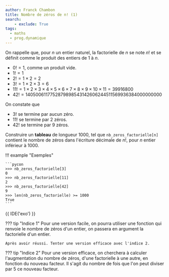 ```yaml
---
author: Franck Chambon
title: Nombre de zéros de n! (1)
search:
    - exclude: True
tags:
  - maths
  - prog.dynamique
---
```

On rappelle que, pour $n$ un entier naturel, la factorielle de $n$ se note $n!$ et se définit comme le produit des entiers de $1$ à $n$.

- $0! = 1$, comme un produit vide.
- $1! = 1$
- $2! = 1×2 = 2$
- $3! = 1×2×3 = 6$
- $11! = 1×2×3×4×5×6×7×8×9×10×11 = 39916800$
- $42! = 1405006117752879898543142606244511569936384000000000$

On constate que

- $3!$ se termine par aucun zéro.
- $11!$ se termine par 2 zéros.
- $42!$ se termine par 9 zéros.

Construire un **tableau** de longueur 1000, tel que `nb_zeros_factorielle[n]` contient le nombre de zéros dans l'écriture décimale de $n!$, pour $n$ entier inférieur à $1000$.

!!! example "Exemples"

    ```pycon
    >>> nb_zeros_factorielle[3]
    0
    >>> nb_zeros_factorielle[11]
    2
    >>> nb_zeros_factorielle[42]
    9
    >>> len(nb_zeros_factorielle) >= 1000
    True
    ```

{{ IDE('exo') }}

??? tip "Indice 1"
    Pour une version facile, on pourra utiliser une fonction qui renvoie le nombre de zéros d'un entier, on passera en argument la factorielle d'un entier.

    Après avoir réussi. Tenter une version efficace avec l'indice 2.

??? tip "Indice 2"
    Pour une version efficace, on cherchera à calculer l'augmentation du nombre de zéros, d'une factorielle à une autre, en fonction du nouveau facteur.
    Il s'agit du nombre de fois que l'on peut diviser par 5 ce nouveau facteur.
